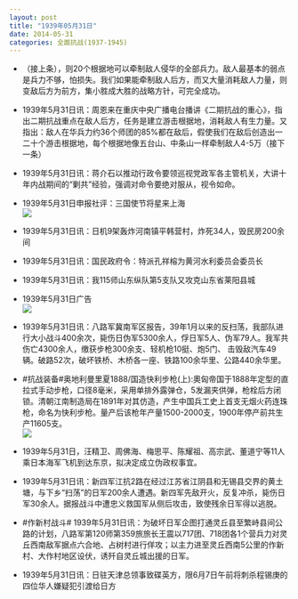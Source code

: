 ```yaml
---
layout: post
title: "1939年05月31日"
date: 2014-05-31
categories: 全面抗战(1937-1945)
---
```


<meta name="referrer" content="no-referrer" />

- （接上条），则20个根据地可以牵制敌人侵华的全部兵力。敌人最基本的弱点是兵力不够，怕损失。我们如果能牵制敌人后方，而又大量消耗敌人力量，则变敌后方为前方，集小胜成大胜的战略方针，可完全成功。 

- 1939年5月31日讯：周恩来在重庆中央广播电台播讲《二期抗战的重心》，指出二期抗战重点在敌人后方，任务是建立游击根据地，消耗敌人有生力量。又指出：敌人在华兵力约36个师团的85%都在敌后，假使我们在敌后创造出一二十个游击根据地，每个根据地像五台山、中条山一样牵制敌人4-5万（接下一条） 

- 1939年5月31日讯：蒋介石以推动行政令要领巡视党政军各主管机关，大讲十年内战期间的“剿共”经验，强调对命令要绝对服从，视令如命。 

- 1939年5月31日申报社评：三国使节将星来上海 <br/><img src="https://ww1.sinaimg.cn/large/aca367d8jw1egxpl0wjpkj20li0zbar2.jpg" />

- 1939年5月31日讯：日机9架轰炸河南镇平韩营村，炸死34人，毁民房200余间 

- 1939年5月31日讯：国民政府令：特派孔祥榕为黄河水利委员会委员长 

- 1939年5月31日讯：我115师山东纵队第5支队又攻克山东省莱阳县城 

- 1939年5月31日广告 <br/><img src="https://ww4.sinaimg.cn/large/aca367d8jw1egxa84frn8j20kz0h343k.jpg" />

- 1939年5月31日讯：八路军冀南军区报告，39年1月以来的反扫荡，我部队进行大小战斗400余次，毙伤日伪军5300余人，俘日军5人、伪军79人。我军共伤亡4300余人，缴获步枪300余支、轻机枪10挺、炮5门、 击毁敌汽车49辆。破路52次，破坏铁桥、木桥各一座、铁路100余华里、公路440余华里。 

- #抗战装备#奥地利曼里夏1888/国造快利步枪(上):奧匈帝国于1888年定型的直拉式手动步枪，口径8毫米，采用单排外露弹仓，5发漏夹供弹，枪栓后方闭锁。清朝江南制造局在1891年对其仿造，产生中国兵工史上首支无烟火药连珠枪，命名为快利步枪。量产后该枪年产量1500-2000支，1900年停产前共生产11605支。 <br/><img src="https://ww2.sinaimg.cn/large/aca367d8jw1egx88imsc4j20b80fiab5.jpg" />

- 1939年5月31日，汪精卫、周佛海、梅思平、陈耀祖、高宗武、董道宁等11人乘日本海军飞机到达东京，拟决定成立伪政权事宜。 

- 1939年5月31日讯：新四军江抗2路在经过江苏省江阴县和无锡县交界的黄土塘，与下乡“扫荡”的日军200余人遭遇。新四军先敌开火，反复冲杀，毙伤日军30余人。据报战斗中遭忠义救国军从侧后攻击，致使残余日军得以逃脱。　 

- #作新村战斗# 1939年5月31日讯：为破坏日军企图打通灵丘县至繁峙县间公路的计划，八路军第120师第359旅旅长王震以717团、718团各1个营兵力对灵丘西南敌军据点六合地、占树村进行佯攻；以主力进至灵丘西南5公里的作新村、大作村地区设伏，诱歼自灵丘城出援的日军。 

- 1939年5月31日讯：日驻天津总领事致碟英方，限6月7日午前将刺杀程锡庚的四位华人嫌疑犯引渡给日方 

